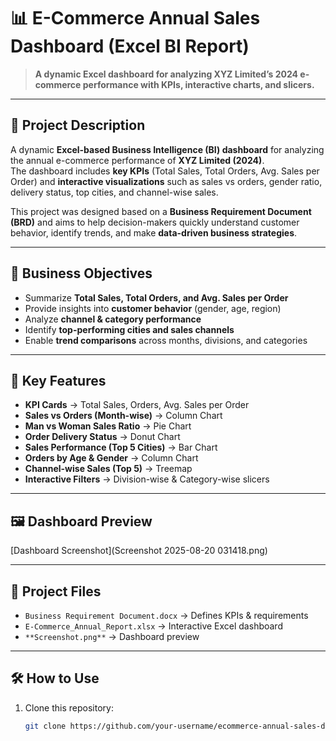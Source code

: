 # 📊 E-Commerce Annual Sales Dashboard (Excel BI Report)

> **A dynamic Excel dashboard for analyzing XYZ Limited’s 2024 e-commerce performance with KPIs, interactive charts, and slicers.**

---

## 📖 Project Description
A dynamic **Excel-based Business Intelligence (BI) dashboard** for analyzing the annual e-commerce performance of **XYZ Limited (2024)**.  
The dashboard includes **key KPIs** (Total Sales, Total Orders, Avg. Sales per Order) and **interactive visualizations** such as sales vs orders, gender ratio, delivery status, top cities, and channel-wise sales.  

This project was designed based on a **Business Requirement Document (BRD)** and aims to help decision-makers quickly understand customer behavior, identify trends, and make **data-driven business strategies**.  

---

## 🎯 Business Objectives
- Summarize **Total Sales, Total Orders, and Avg. Sales per Order**  
- Provide insights into **customer behavior** (gender, age, region)  
- Analyze **channel & category performance**  
- Identify **top-performing cities and sales channels**  
- Enable **trend comparisons** across months, divisions, and categories  

---

## 📌 Key Features
- **KPI Cards** → Total Sales, Orders, Avg. Sales per Order  
- **Sales vs Orders (Month-wise)** → Column Chart  
- **Man vs Woman Sales Ratio** → Pie Chart  
- **Order Delivery Status** → Donut Chart  
- **Sales Performance (Top 5 Cities)** → Bar Chart  
- **Orders by Age & Gender** → Column Chart  
- **Channel-wise Sales (Top 5)** → Treemap  
- **Interactive Filters** → Division-wise & Category-wise slicers  

---

## 🖼️ Dashboard Preview
[Dashboard Screenshot](Screenshot 2025-08-20 031418.png)

---

## 📂 Project Files
- `Business Requirement Document.docx` → Defines KPIs & requirements  
- `E-Commerce_Annual_Report.xlsx` → Interactive Excel dashboard  
- `**Screenshot.png**` → Dashboard preview  

---

## 🛠️ How to Use
1. Clone this repository:
   ```bash
   git clone https://github.com/your-username/ecommerce-annual-sales-dashboard.git

